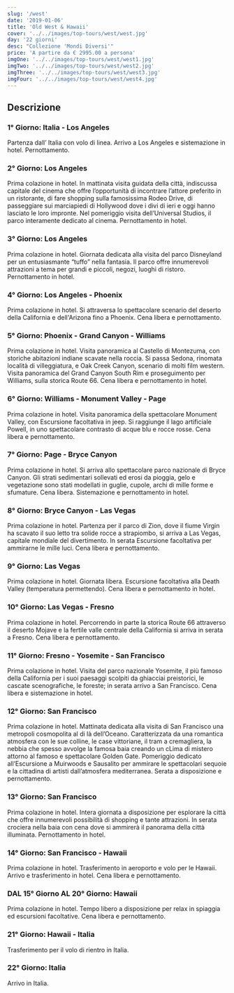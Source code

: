 ```yaml
---
slug: '/west'
date: '2019-01-06'
title: 'Old West & Hawaii'
cover: '../../images/top-tours/west/west.jpg'
day: '22 giorni'
desc: "Collezione 'Mondi Diversi'"
price: 'A partire da € 2995.00 a persona'
imgOne: '../../images/top-tours/west/west1.jpg'
imgTwo: '../../images/top-tours/west/west2.jpg'
imgThree: '../../images/top-tours/west/west3.jpg'
imgFour: '../../images/top-tours/west/west4.jpg'
---
```


<div class="copy">

## Descrizione

### 1° Giorno: Italia - Los Angeles

Partenza dall’ Italia con volo di linea. Arrivo a Los Angeles e sistemazione in hotel. Pernottamento.

### 2° Giorno: Los Angeles

Prima colazione in hotel. In mattinata visita guidata della città, indiscussa capitale del cinema che offre l’opportunità di incontrare l’attore preferito in un ristorante, di fare shopping sulla famosissima Rodeo Drive, di passeggiare sui marciapiedi di Hollywood dove i divi di ieri e oggi hanno lasciato le loro impronte. Nel pomeriggio visita dell’Universal Studios, il parco interamente dedicato al cinema. Pernottamento in hotel.

### 3° Giorno: Los Angeles

Prima colazione in hotel. Giornata dedicata alla visita del parco Disneyland per un entusiasmante “tuffo” nella fantasia. Il parco offre innumerevoli attrazioni a tema per grandi e piccoli, negozi, luoghi di ristoro. Pernottamento in hotel.

### 4° Giorno: Los Angeles - Phoenix

Prima colazione in hotel. Si attraversa lo spettacolare scenario del deserto della California e dell'Arizona fino a Phoenix. Cena libera e pernottamento.

### 5° Giorno: Phoenix - Grand Canyon - Williams

Prima colazione in hotel. Visita panoramica al Castello di Montezuma, con storiche abitazioni indiane scavate nella roccia. Si passa Sedona, rinomata località di villeggiatura, e Oak Creek Canyon, scenario di molti film western. Visita panoramica del Grand Canyon South Rim e proseguimento per Williams, sulla storica Route 66. Cena libera e pernottamento in hotel.

### 6° Giorno: Williams - Monument Valley - Page

Prima colazione in hotel. Visita panoramica della spettacolare Monument Valley, con Escursione facoltativa in jeep. Si raggiunge il lago artificiale Powell, in uno spettacolare contrasto di acque blu e rocce rosse. Cena libera e pernottamento.

### 7° Giorno: Page - Bryce Canyon

Prima colazione in hotel. Si arriva allo spettacolare parco nazionale di Bryce Canyon. Gli strati sedimentari sollevati ed erosi da pioggia, gelo e vegetazione sono stati modellati in guglie, cupole, archi di mille forme e sfumature. Cena libera. Sistemazione e pernottamento in hotel.

### 8° Giorno: Bryce Canyon - Las Vegas

Prima colazione in hotel. Partenza per il parco di Zion, dove il fiume Virgin ha scavato il suo letto tra solide rocce a strapiombo, si arriva a Las Vegas, capitale mondiale del divertimento. In serata Escursione facoltativa per ammirarne le mille luci. Cena libera e pernottamento.

### 9° Giorno: Las Vegas

Prima colazione in hotel. Giornata libera. Escursione facoltativa alla Death Valley (temperatura permettendo). Cena libera e pernottamento in hotel.

### 10° Giorno: Las Vegas - Fresno

Prima colazione in hotel. Percorrendo in parte la storica Route 66 attraverso il deserto Mojave e la fertile valle centrale della California si arriva in serata a Fresno. Cena libera e pernottamento.

### 11° Giorno: Fresno - Yosemite - San Francisco

Prima colazione in hotel. Visita del parco nazionale Yosemite, il più famoso della California per i suoi paesaggi scolpiti da ghiacciai preistorici, le cascate scenografiche, le foreste; in serata arrivo a San Francisco. Cena libera e sistemazione in hotel.

### 12° Giorno: San Francisco

Prima colazione in hotel. Mattinata dedicata alla visita di San Francisco una metropoli cosmopolita al di là dell’Oceano. Caratterizzata da una romantica atmosfera con le sue colline, le case vittoriane, il tram a cremagliera, la nebbia che spesso avvolge la famosa baia creando un cLima di mistero attorno al famoso e spettacolare Golden Gate. Pomeriggio dedicato all’Escursione a Muirwoods e Sausalito per ammirare le spettacolari sequoie e la cittadina di artisti dall’atmosfera mediterranea. Serata a disposizione e pernottamento.

### 13° Giorno: San Francisco

Prima colazione in hotel. Intera giornata a disposizione per esplorare la città che offre innumerevoli possibilità di shopping e tante attrazioni. In serata crociera nella baia con cena dove si ammirerà il panorama della città illuminata. Pernottamento in hotel.

### 14° Giorno: San Francisco - Hawaii

Prima colazione in hotel. Trasferimento in aeroporto e volo per le Hawaii. Arrivo e trasferimento in hotel. Cena libera e pernottamento.

### DAL 15° Giorno AL 20° Giorno: Hawaii

Prima colazione in hotel. Tempo libero a disposizione per relax in spiaggia ed escursioni facoltative. Cena libera e pernottamento.

### 21° Giorno: Hawaii - Italia

Trasferimento per il volo di rientro in Italia.

### 22° Giorno: Italia

Arrivo in Italia.

</div>
